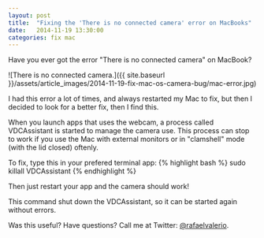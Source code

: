 ```yaml
---
layout: post
title:  "Fixing the 'There is no connected camera' error on MacBooks"
date:   2014-11-19 13:30:00
categories: fix mac
---
```

Have you ever got the error "There is no connected camera" on MacBook?

![There is no connected camera.]({{ site.baseurl }}/assets/article_images/2014-11-19-fix-mac-os-camera-bug/mac-error.jpg)

I had this error a lot of times, and always restarted my Mac to fix, but then I decided to look for a better fix, then I find this.

When you launch apps that uses the webcam, a process called VDCAssistant is started to manage the camera use. This process can stop to work if you use the Mac with external monitors or in "clamshell" mode (with the lid closed) oftenly.

To fix, type this in your prefered terminal app:
{% highlight bash %}
  sudo killall VDCAssistant
{% endhighlight %}


Then just restart your app and the camera should work!

This command shut down the VDCAssistant, so it can be started again without errors.

Was this useful? Have questions? Call me at Twitter: [@rafaelvalerio][twitter].

[twitter]:       http://twitter.com/rafaelvalerio